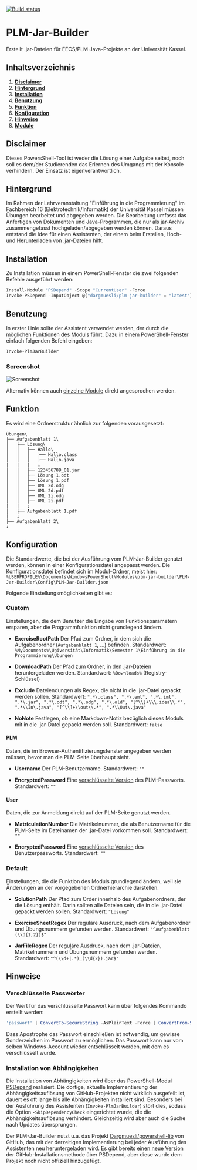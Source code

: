 [![Build status](https://ci.appveyor.com/api/projects/status/ba8i29gqp62lw4rp/branch/master?svg=true)](https://ci.appveyor.com/project/Dargmuesli/plm-jar-builder/branch/master)

# PLM-Jar-Builder
Erstellt .jar-Dateien für EECS/PLM Java-Projekte an der Universität Kassel.

## Inhaltsverzeichnis
1. **[Disclaimer](#Disclaimer)**
2. **[Hintergrund](#Background)**
3. **[Installation](#Installation)**
4. **[Benutzung](#Usage)**
5. **[Funktion](#Functionality)**
6. **[Konfiguration](#Configuration)**
7. **[Hinweise](#Hints)**
8. **[Module](#Modules)**

<a name="Disclaimer"></a>

## Disclaimer
Dieses PowersShell-Tool ist weder die Lösung einer Aufgabe selbst, noch soll es dem/der Studierenden das Erlernen des Umgangs mit der Konsole verhindern. Der Einsatz ist eigenverantwortlich.

<a name="Background"></a>

## Hintergrund
Im Rahmen der Lehrveranstaltung "Einführung in die Programmierung" im Fachbereich 16 (Elektrotechnik/Informatik) der Universität Kassel müssen Übungen bearbeitet und abgegeben werden.
Die Bearbeitung umfasst das Anfertigen von Dokumenten und Java-Programmen, die nur als jar-Archiv zusammengefasst hochgeladen/abgegeben werden können.
Daraus entstand die Idee für einen Assistenten, der einem beim Erstellen, Hoch- und Herunterladen von .jar-Dateien hilft.

<a name="Installation"></a>

## Installation
Zu Installation müssen in einem PowerShell-Fenster die zwei folgenden Befehle ausgeführt werden:

```PowerShell
Install-Module "PSDepend" -Scope "CurrentUser" -Force
Invoke-PSDepend -InputObject @{"dargmuesli/plm-jar-builder" = "latest"} -Install -Force
```

<a name="Usage"></a>

## Benutzung
In erster Linie sollte der Assistent verwendet werden, der durch die möglichen Funktionen des Moduls führt.
Dazu in einem PowerShell-Fenster einfach folgenden Befehl eingeben:

```PowerShell
Invoke-PlmJarBuilder
```

### Screenshot
![Screenshot](Resources/screenshot.png "Screenshot")

Alternativ können auch [einzelne Module](#Module) direkt angesprochen werden.

<a name="Functionality"></a>

## Funktion
Es wird eine Ordnerstruktur ähnlich zur folgenden vorausgesetzt:

```
Übungen\
├── Aufgabenblatt 1\
│   ├── Lösung\
│   │   ├── Hallo\
│   │   │   ├── Hallo.class
│   │   │   ├── Hallo.java
|   |   |   ⇣
│   │   ├── 123456789_01.jar
│   │   ├── Lösung 1.odt
│   │   ├── Lösung 1.pdf
│   │   ├── UML 2d.odg
│   │   ├── UML 2d.pdf
│   │   ├── UML 2i.odg
│   │   ├── UML 2i.pdf
|   |   ⇣
│   ├── Aufgabenblatt 1.pdf
|   ⇣
├── Aufgabenblatt 2\
⇣
```

<a name="Configuration"></a>

## Konfiguration
Die Standardwerte, die bei der Ausführung vom PLM-Jar-Builder genutzt werden, können in einer Konfigurationsdatei angepasst werden.
Die Konfigurationsdatei befindet sich im Modul-Ordner, meist hier: `%USERPROFILE%\Documents\WindowsPowerShell\Modules\plm-jar-builder\PLM-Jar-Builder\Config\PLM-Jar-Builder.json`

Folgende Einstellungsmöglichkeiten gibt es:


### Custom
Einstellungen, die dem Benutzer die Eingabe von Funktionsparametern ersparen, aber die Programmfunktion nicht grundlegend ändern.

- **ExerciseRootPath**
Der Pfad zum Ordner, in dem sich die Aufgabenordner (`Aufgabenblatt 1`, ...) befinden.
Standardwert: `%MyDocuments%\Universität\Informatik\Semester 1\Einführung in die Programmierung\Übungen`

- **DownloadPath**
Der Pfad zum Ordner, in den .jar-Dateien heruntergeladen werden.
Standardwert: `%Downloads%` (Registry-Schlüssel)

- **Exclude**
Dateiendungen als Regex, die nicht in die .jar-Datei gepackt werden sollen.
Standardwert: `".*\.class", ".*\.eml", ".*\.iml", ".*\.jar", ".*\.odt", ".*\.odg", ".*\.old", "[^\\]+\\\.idea\\.*", ".*\\In\.java", "[^\\]+\\out\\.*", ".*\\Out\.java"`

- **NoNote**
Festlegen, ob eine Markdown-Notiz bezüglich dieses Moduls mit in die .jar-Datei gepackt werden soll.
Standardwert: `false`


#### PLM
Daten, die im Browser-Authentifizierungsfenster angegeben werden müssen, bevor man die PLM-Seite überhaupt sieht.

- **Username**
Der PLM-Benutzername.
Standardwert: `""`

- **EncryptedPassword**
Eine [verschlüsselte Version](#verschlüsselte-passwörter) des PLM-Passworts.
Standardwert: `""`


#### User
Daten, die zur Anmeldung direkt auf der PLM-Seite genutzt werden.

- **MatriculationNumber**
Die Matrikelnummer, die als Benutzername für die PLM-Seite im Dateinamen der .jar-Datei vorkommen soll.
Standardwert: `""`

- **EncryptedPassword**
Eine [verschlüsselte Version](#verschlüsselte-passwörter) des Benutzerpassworts.
Standardwert: `""`


### Default
Einstellungen, die die Funktion des Moduls grundlegend ändern, weil sie Änderungen an der vorgegebenen Ordnerhierarchie darstellen.

- **SolutionPath**
Der Pfad zum Order innerhalb des Aufgabenordners, der die Lösung enthält.
Darin sollten alle Dateien sein, die in die .jar-Datei gepackt werden sollen.
Standardwert: `"Lösung"`

- **ExerciseSheetRegex**
Der reguläre Ausdruck, nach dem Aufgabenordner und Übungsnummern gefunden werden.
Standardwert: `"^Aufgabenblatt (\\d{1,2})$"`

- **JarFileRegex**
Der reguläre Ausdruck, nach dem .jar-Dateien, Matrikelnummern und Übungsnummern gefunden werden.
Standardwert: `"^(\\d+|.*)_(\\d{2}).jar$"`

<a name="Hints"></a>

## Hinweise

### Verschlüsselte Passwörter
Der Wert für das verschlüsselte Passwort kann über folgendes Kommando erstellt werden:

```PowerShell
'passwort' | ConvertTo-SecureString -AsPlainText -Force | ConvertFrom-SecureString
```

Dass Apostrophe das Passwort einschließen ist notwendig, um gewisse Sonderzeichen im Passwort zu ermöglichen.
Das Passwort kann nur vom selben Windows-Account wieder entschlüsselt werden, mit dem es verschlüsselt wurde.


### Installation von Abhängigkeiten
Die Installation von Abhängigkeiten wird über das PowerShell-Modul [PSDepend](https://github.com/RamblingCookieMonster/PSDepend) realisiert. Die dortige, aktuelle Implementierung der Abhängigkeitsauflösung von GitHub-Projekten nicht wirklich ausgefeilt ist, dauert es oft lange bis alle Abhängigkeiten installiert sind. Besonders bei der Ausführung des Assistenten (`Invoke-PlmJarBuilder`) stört dies, sodass die Option `-SkipDependencyCheck` eingerichtet wurde, die die Abhängigkeitsauflösung verhindert. Gleichzeitig wird aber auch die Suche nach Updates übersprungen.

Der PLM-Jar-Builder nutzt u.a. das Projekt [Dargmuesli/powershell-lib](https://github.com/Dargmuesli/powershell-lib) von GitHub, das mit der derzeitigen Implementierung bei jeder Ausführung des Assistenten neu heruntergeladen wird. Es gibt bereits [einen neue Version](https://github.com/RamblingCookieMonster/PSDepend/pull/46) der GitHub-Installationsmethode über PSDepend, aber diese wurde dem Projekt noch nicht offiziell hinzugefügt.

<a name="Modules"></a>

